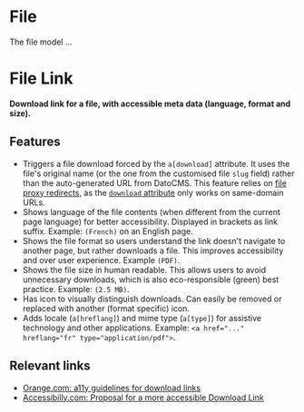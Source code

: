 # File

The file model ...

# File Link

**Download link for a file, with accessible meta data (language, format and size).**

## Features

- Triggers a file download forced by the `a[download]` attribute. It uses the file's original name (or the one from the customised file `slug` field) rather than the auto-generated URL from DatoCMS. This feature relies on [file proxy redirects](../../../docs/routing.md#file-redirects), as the [`download` attribute](https://developer.mozilla.org/en-US/docs/Web/HTML/Element/a#download) only works on same-domain URLs.
- Shows language of the file contents (when different from the current page language) for better accessibility. Displayed in brackets as link suffix. Example: `(French)` on an English page.
- Shows the file format so users understand the link doesn't navigate to another page, but rather downloads a file. This improves accessibility and over user experience. Example `(PDF)`.
- Shows the file size in human readable. This allows users to avoid unnecessary downloads, which is also eco-responsible (green) best practice. Example: `(2.5 MB)`.
- Has icon to visually distinguish downloads. Can easily be removed or replaced with another (format specific) icon.
- Adds locale (`a[hreflang]`) and mime type (`a[type]`) for assistive technology and other applications. Example: `<a href="..." hreflang="fr" type="application/pdf">`.


## Relevant links

- [Orange.com: a11y guidelines for download links](https://a11y-guidelines.orange.com/en/articles/download-links/)
- [Accessibilly.com: Proposal for a more accessible Download Link
](https://accessabilly.com/proposal-for-a-more-accessible-download-link/)
